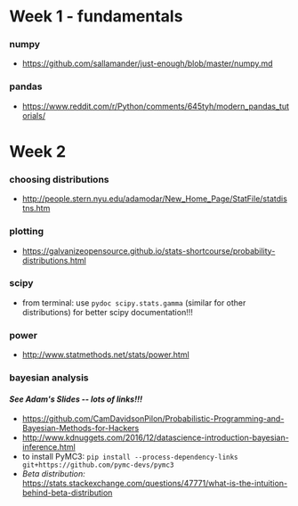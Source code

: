 # Week 1 - fundamentals
### numpy
* https://github.com/sallamander/just-enough/blob/master/numpy.md

### pandas
* https://www.reddit.com/r/Python/comments/645tyh/modern_pandas_tutorials/

# Week 2
### choosing distributions
* http://people.stern.nyu.edu/adamodar/New_Home_Page/StatFile/statdistns.htm

### plotting
* https://galvanizeopensource.github.io/stats-shortcourse/probability-distributions.html

### scipy
* from terminal: use `pydoc scipy.stats.gamma` (similar for other distributions) for better scipy documentation!!!

### power
* http://www.statmethods.net/stats/power.html

### bayesian analysis
#### *See Adam's Slides -- lots of links!!!*
* https://github.com/CamDavidsonPilon/Probabilistic-Programming-and-Bayesian-Methods-for-Hackers
* http://www.kdnuggets.com/2016/12/datascience-introduction-bayesian-inference.html
* to install PyMC3: `pip install --process-dependency-links git+https://github.com/pymc-devs/pymc3`
* *Beta distribution:* https://stats.stackexchange.com/questions/47771/what-is-the-intuition-behind-beta-distribution
